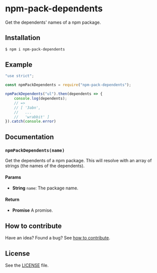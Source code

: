 
















# npm-pack-dependents

Get the dependents' names of a npm package.




## Installation

```sh
$ npm i npm-pack-dependents
```









## Example






```js
"use strict";

const npmPackDependents = require("npm-pack-dependents");

npmPackDependents("ul").then(dependents => {
    console.log(dependents);
    // =>
    // [ '3abn',
    //   ...
    //   'wrabbit' ]
}).catch(console.error)

```






## Documentation





### `npmPackDependents(name)`
Get the dependents of a npm package. This will resolve with an array of
strings (the names of the dependents).

#### Params

- **String** `name`: The package name.

#### Return
- **Promise** A promise.






## How to contribute
Have an idea? Found a bug? See [how to contribute][contributing].



## License
See the [LICENSE][license] file.


[license]: /LICENSE
[contributing]: /CONTRIBUTING.md
[docs]: /DOCUMENTATION.md
